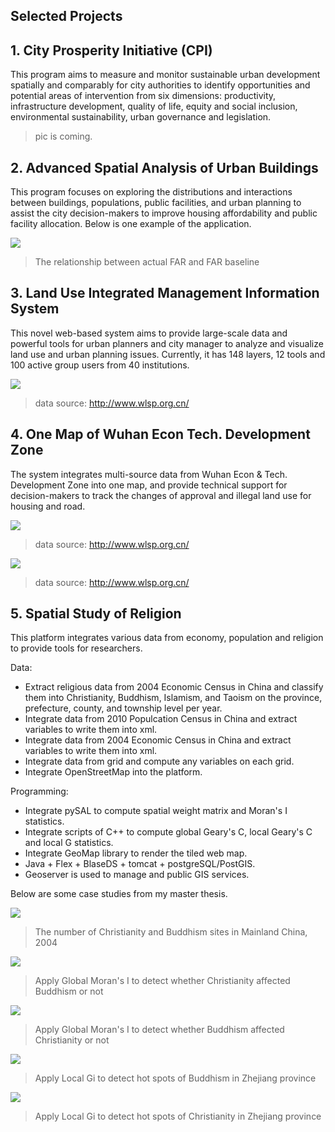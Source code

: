 ## [](#header-2) Selected Projects

## [](#header-2) 1. City Prosperity Initiative (CPI)

This program aims to measure and monitor sustainable urban development spatially and comparably for city authorities to identify opportunities and potential areas of intervention from six dimensions: productivity, infrastructure development, quality of life, equity and social inclusion, environmental sustainability, urban governance and legislation.

> pic is coming.


## [](#header-2) 2. Advanced Spatial Analysis of Urban Buildings 

This program focuses on exploring the distributions and interactions between buildings, populations, public facilities, and urban planning to assist the city decision-makers to improve housing affordability and public facility allocation.
Below is one example of the application.

![](https://github.com/SmartWang18/Changzhen/blob/master/img/buildings.png)
> The relationship between actual FAR and FAR baseline


## [](#header-2) 3. Land Use Integrated Management Information System 

This novel web-based system aims to provide large-scale data and powerful tools for urban planners and city manager to analyze and visualize land use and urban planning issues. Currently, it has 148 layers, 12 tools and 100 active group users from 40 institutions.

![](http://www.wlsp.org.cn/UploadFiles/Images//admin/201604/%E7%B3%BB%E7%BB%9F%E6%88%AA%E5%9B%BE.jpg.axd)
> data source: http://www.wlsp.org.cn/


## [](#header-2) 4. One Map of Wuhan Econ Tech. Development Zone 

The system integrates multi-source data from Wuhan Econ & Tech. Development Zone into one map, and provide technical support for decision-makers to track the changes of approval and illegal land use for housing and road. 

![](http://www.wlsp.org.cn/UploadFiles/Images//admin/201710/%E6%AD%A6%E6%B1%89%E5%BC%80%E5%8F%91%E5%8C%BA%EF%BC%88%E6%B1%89%E5%8D%97%E5%8C%BA%EF%BC%89%E7%BB%BC%E5%90%88%E4%B8%80%E5%BC%A0%E5%9B%BE%E7%B3%BB%E7%BB%9F%E6%88%AA%E5%9B%BE1_%E5%89%AF%E6%9C%AC.jpg.axd)
> data source: http://www.wlsp.org.cn/

![](http://www.wlsp.org.cn/UploadFiles/Images//admin/201710/%E6%AD%A6%E6%B1%89%E5%BC%80%E5%8F%91%E5%8C%BA%EF%BC%88%E6%B1%89%E5%8D%97%E5%8C%BA%EF%BC%89%E7%BB%BC%E5%90%88%E4%B8%80%E5%BC%A0%E5%9B%BE%E7%B3%BB%E7%BB%9F%E6%88%AA%E5%9B%BE4_%E5%89%AF%E6%9C%AC.jpg.axd)
> data source: http://www.wlsp.org.cn/


## [](#header-2) 5. Spatial Study of Religion 
This platform integrates various data from economy, population and religion to provide tools for researchers.

Data:
* Extract religious data from 2004 Economic Census in China and classify them into Christianity, Buddhism, Islamism, and Taoism on the province, prefecture, county, and township level per year.
* Integrate data from 2010 Populcation Census in China and extract variables to write them into xml.
* Integrate data from 2004 Economic Census in China and extract variables to write them into xml.
* Integrate data from grid and compute any variables on each grid.
* Integrate OpenStreetMap into the platform.

Programming: 
* Integrate pySAL to compute spatial weight matrix and Moran's I statistics.
* Integrate scripts of C++ to compute global Geary's C, local Geary's C and local G statistics.
* Integrate GeoMap library to render the tiled web map.
* Java + Flex + BlaseDS + tomcat + postgreSQL/PostGIS.
* Geoserver is used to manage and public GIS services.

Below are some case studies from my master thesis.

![](https://github.com/SmartWang18/Changzhen/blob/master/img/ChristianityBuddhism.png)
> The number of Christianity and Buddhism sites in Mainland China, 2004

![](https://raw.githubusercontent.com/SmartWang18/Changzhen/master/img/GlobalMoranI.png)
> Apply Global Moran's I to detect whether Christianity affected Buddhism or not

![](https://github.com/SmartWang18/Changzhen/blob/master/img/GlobalMoran2.png)
> Apply Global Moran's I to detect whether Buddhism affected Christianity or not

![](https://github.com/SmartWang18/Changzhen/blob/master/img/LocalGi.png)
> Apply Local Gi to detect hot spots of Buddhism in Zhejiang province

![](https://github.com/SmartWang18/Changzhen/blob/master/img/LocalGi2.png)
> Apply Local Gi to detect hot spots of Christianity in Zhejiang province

